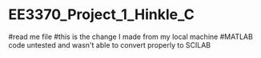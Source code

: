 # EE3370_Project_1_Hinkle_C
#read me file
#this is the change I made from my local machine
#MATLAB code untested and wasn't able to convert properly to SCILAB